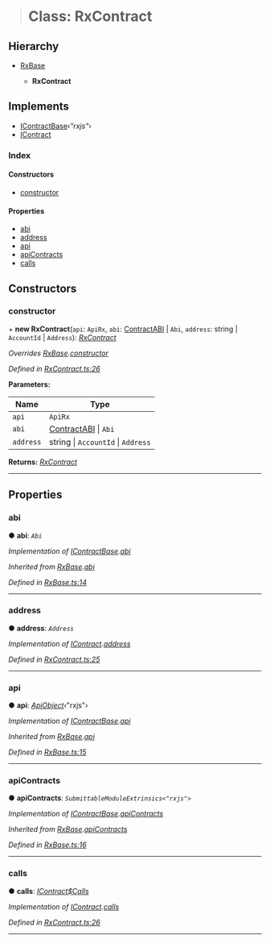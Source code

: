> # Class: RxContract

## Hierarchy

* [RxBase](_rxbase_.rxbase.md)

  * **RxContract**

## Implements

* [IContractBase](../interfaces/_types_.icontractbase.md)‹*"rxjs"*›
* [IContract](../interfaces/_types_.icontract.md)

### Index

#### Constructors

* [constructor](_rxcontract_.rxcontract.md#constructor)

#### Properties

* [abi](_rxcontract_.rxcontract.md#abi)
* [address](_rxcontract_.rxcontract.md#address)
* [api](_rxcontract_.rxcontract.md#api)
* [apiContracts](_rxcontract_.rxcontract.md#apicontracts)
* [calls](_rxcontract_.rxcontract.md#calls)

## Constructors

###  constructor

\+ **new RxContract**(`api`: `ApiRx`, `abi`: [ContractABI](../modules/_types_.md#contractabi) | `Abi`, `address`: string | `AccountId` | `Address`): *[RxContract](_rxcontract_.rxcontract.md)*

*Overrides [RxBase](_rxbase_.rxbase.md).[constructor](_rxbase_.rxbase.md#constructor)*

*Defined in [RxContract.ts:26](https://github.com/polkadot-js/api/blob/66d96d3/packages/api-contract/src/RxContract.ts#L26)*

**Parameters:**

Name | Type |
------ | ------ |
`api` | `ApiRx` |
`abi` | [ContractABI](../modules/_types_.md#contractabi) \| `Abi` |
`address` | string \| `AccountId` \| `Address` |

**Returns:** *[RxContract](_rxcontract_.rxcontract.md)*

___

## Properties

###  abi

● **abi**: *`Abi`*

*Implementation of [IContractBase](../interfaces/_types_.icontractbase.md).[abi](../interfaces/_types_.icontractbase.md#abi)*

*Inherited from [RxBase](_rxbase_.rxbase.md).[abi](_rxbase_.rxbase.md#abi)*

*Defined in [RxBase.ts:14](https://github.com/polkadot-js/api/blob/66d96d3/packages/api-contract/src/RxBase.ts#L14)*

___

###  address

● **address**: *`Address`*

*Implementation of [IContract](../interfaces/_types_.icontract.md).[address](../interfaces/_types_.icontract.md#address)*

*Defined in [RxContract.ts:25](https://github.com/polkadot-js/api/blob/66d96d3/packages/api-contract/src/RxContract.ts#L25)*

___

###  api

● **api**: *[ApiObject](../modules/_types_.md#apiobject)‹*"rxjs"*›*

*Implementation of [IContractBase](../interfaces/_types_.icontractbase.md).[api](../interfaces/_types_.icontractbase.md#api)*

*Inherited from [RxBase](_rxbase_.rxbase.md).[api](_rxbase_.rxbase.md#api)*

*Defined in [RxBase.ts:15](https://github.com/polkadot-js/api/blob/66d96d3/packages/api-contract/src/RxBase.ts#L15)*

___

###  apiContracts

● **apiContracts**: *`SubmittableModuleExtrinsics<"rxjs">`*

*Implementation of [IContractBase](../interfaces/_types_.icontractbase.md).[apiContracts](../interfaces/_types_.icontractbase.md#apicontracts)*

*Inherited from [RxBase](_rxbase_.rxbase.md).[apiContracts](_rxbase_.rxbase.md#apicontracts)*

*Defined in [RxBase.ts:16](https://github.com/polkadot-js/api/blob/66d96d3/packages/api-contract/src/RxBase.ts#L16)*

___

###  calls

● **calls**: *[IContract$Calls](../interfaces/_types_.icontract_calls.md)*

*Implementation of [IContract](../interfaces/_types_.icontract.md).[calls](../interfaces/_types_.icontract.md#calls)*

*Defined in [RxContract.ts:26](https://github.com/polkadot-js/api/blob/66d96d3/packages/api-contract/src/RxContract.ts#L26)*

___